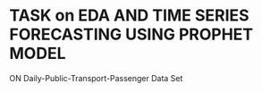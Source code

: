 # TASK on EDA AND TIME SERIES FORECASTING USING PROPHET MODEL 
ON Daily-Public-Transport-Passenger Data Set
